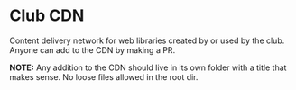 # Club CDN
Content delivery network for web libraries created by or used by the club.  Anyone can add to the CDN by making a PR.

**NOTE:** Any addition to the CDN should live in its own folder with a title that makes sense.  No loose files allowed in the root dir.
